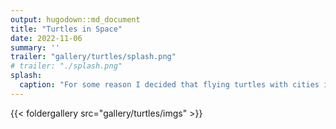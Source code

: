 ```yaml
---
output: hugodown::md_document
title: "Turtles in Space"
date: 2022-11-06
summary: ''
trailer: "gallery/turtles/splash.png"
# trailer: "./splash.png"
splash:
  caption: "For some reason I decided that flying turtles with cities in their shells are cute and interesting"
---
```


{{< foldergallery src="gallery/turtles/imgs" >}}

